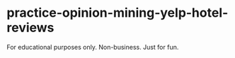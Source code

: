 # practice-opinion-mining-yelp-hotel-reviews
For educational purposes only. Non-business. Just for fun.
